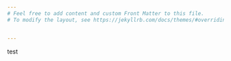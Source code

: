 ```yaml
---
# Feel free to add content and custom Front Matter to this file.
# To modify the layout, see https://jekyllrb.com/docs/themes/#overriding-theme-defaults


---
```


test
